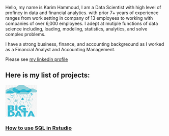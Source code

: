 Hello, my name is Karim Hammoud, I am a Data Scientist with high level of profincy in data and financial analytics. with prior 7+ years of experience ranges from work setting in company of 13 employees to working with companies of over 6,000 employees. I adept at mutiple functions of data science including,  loading, modeling, statistics,  analytics, and solve complex problems.

I have a strong business, finance, and accounting backgreound as I worked as a Financial Analyst and Accounting Management. 

Please see [my linkedin profile](https://www.linkedin.com/in/karimhamoud/)

## Here is my list of projects:

<img src="images/image%201.jpg" width="100" height="100" >

### [How to use SQL in Rstudio](https://rpubs.com/karim7mod/656751)

